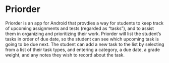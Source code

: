 # Priorder
Priorder is an app for Android that provdies a way for students to keep track of upcoming assignments and tests (regarded as “tasks”), and to assist them in organizing and prioritizing their work. Priorder will list the student’s tasks in order of due date, so the student can see which upcoming task is going to be due next. The student can add a new task to the list by selecting from a list of their task types, and entering a category, a due date, a grade weight, and any notes they wish to record about the task. 
